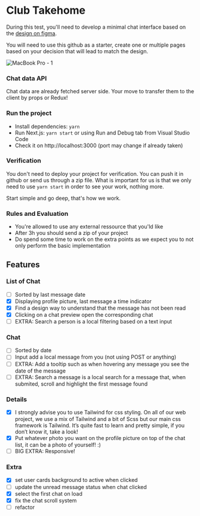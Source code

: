 # Club Takehome

During this test, you'll need to develop a minimal chat interface based on the [design on figma](https://www.figma.com/file/32YI2YtVas5aOjYKXhchev/Chat-take-home?node-id=0%3A1).

You will need to use this github as a starter, create one or multiple pages based on your decision that will lead to match the design.

![MacBook Pro - 1](https://user-images.githubusercontent.com/11197281/143602062-8980d974-bd8b-45bd-a522-0b141b4dd9ae.png)

### Chat data API

Chat data are already fetched server side. Your move to transfer them to the client by props or Redux!

### Run the project

- Install dependencies: `yarn`
- Run Next.js: `yarn start` or using Run and Debug tab from Visual Studio Code
- Check it on http://localhost:3000 (port may change if already taken)

### Verification

You don't need to deploy your project for verification. You can push it in github or send us through a zip file. What is important for us is that we only need to use `yarn start` in order to see your work, nothing more.

Start simple and go deep, that's how we work.

### Rules and Evaluation

- You're allowed to use any external ressource that you'ld like
- After 3h you should send a zip of your project
- Do spend some time to work on the extra points as we expect you to not only perform the basic implementation

## Features

### List of Chat

- [ ] Sorted by last message date
- [x] Displaying profile picture, last message a time indicator
- [x] Find a design way to understand that the message has not been read
- [x] Clicking on a chat preview open the corresponding chat
- [ ] EXTRA: Search a person is a local filtering based on a text input

### Chat

- [ ] Sorted by date
- [ ] Input add a local message from you (not using POST or anything)
- [ ] EXTRA: Add a tooltip such as when hovering any message you see the
      date of the message
- [ ] EXTRA: Search a message is a local search for a message that, when
      submited, scroll and highlight the first message found

### Details

- [x] I strongly advise you to use Tailwind for css styling. On all of our web
      project, we use a mix of Tailwind and a bit of Scss but our main css
      framework is Tailwind. It’s quite fast to learn and pretty simple, if you
      don’t know it, take a look!
- [x] Put whatever photo you want on the profile picture on top of the chat list,
      it can be a photo of yourself! :)
- [ ] BIG EXTRA: Responsive!

### Extra

- [x] set user cards background to active when clicked
- [ ] update the unread message status when chat clicked
- [x] select the first chat on load
- [x] fix the chat scroll system
- [ ] refactor
